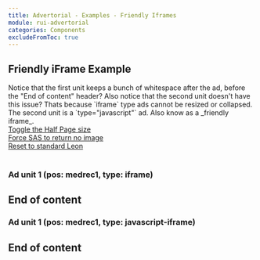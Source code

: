 ```yaml
---
title: Advertorial - Examples - Friendly Iframes
module: rui-advertorial
categories: Components
excludeFromToc: true
---
```

<h2>Friendly iFrame Example</h2>
Notice that the first unit keeps a bunch of whitespace after the ad, before the
"End of content" header? Also notice that the second unit doesn't have this
issue? Thats because `iframe` type ads cannot be resized or collapsed. The
second unit is a `type="javascript"` ad. Also know as a _friendly iframe_.

<br/>
<a href="{{basename}}.html?rui_ads_env=halfpager">Toggle the Half Page size</a><br/>
<a href="{{basename}}.html?rui_ads_env=blanko">Force SAS to return no image</a><br/>
<a href="{{basename}}.html">Reset to standard Leon</a><br/>
<br/>
<div class="rui-grid-advanced">
    <div class="rui-grid-row">
        <div class="rui-col-xs-6">
          <h3>Ad unit 1 (pos: medrec1, type: iframe)</h3>
          <div class="ad"
              data-config-type="iframe"
              data-config-site="rea"
              data-config-sz="300x250,300x600"
              data-config-auto-hide="true"
              data-param-channel="rui"
              data-param-sect="docs"
              data-param-pos="medrec1">
          </div>
          <h2>End of content</h2>
        </div>
        <div class="rui-col-xs-6">
          <h3>Ad unit 1 (pos: medrec1, type: javascript-iframe)</h3>
          <div class="ad"
              data-config-type="javascript"
              data-config-site="rea"
              data-config-sz="300x250,300x600"
              data-config-auto-hide="true"
              data-param-channel="rui"
              data-param-sect="docs"
              data-param-pos="medrec1">
          </div>
          <h2>End of content</h2>
        </div>
    </div>
</div>
